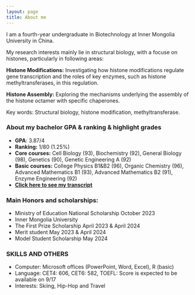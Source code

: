 ```yaml
---
layout: page
title: About me
---
```


I am a fourth-year undergraduate in Biotechnology at Inner Mongolia University in China. 

My research interests mainly lie in structural biology, with a focuse on histones, particularly in following areas: 

**Histone Modifications:** Investigating how histone modifications regulate gene transcription and the roles of key enzymes, such as histone methyltransferases, in this regulation. 

**Histone Assembly:** Exploring the mechanisms underlying the assembly of the histone octamer with specific chaperones.

Key words: Structural biology, histone modification, methyltransferase.

### About my bachelor GPA & ranking & highlight grades

* **GPA**: 3.87/4
* **Ranking:** 1/80 (1.25%)
* **Core courses:** Cell Biology (93), Biochemistry (92), General Biology (98), Genetics (90), Genetic Engineering A (92)
* **Basic courses:** College Physics B1&B2 (96), Organic Chemistry (96), Advanced Mathematics B1 (93), Advanced Mathematics B2 (91), Enzyme Engineering (92)
* **[Click here to see my transcript](assets/Transcript)**



### Main Honors and scholarships:

* Ministry of Education National Scholarship                                                                                                       October 2023
* Inner Mongolia University
* The First Prize Scholarship                                                                                                           April 2023 & April 2024
* Merit student                                                                                                                           May 2023 & April 2024
* Model Student Scholarship                                                                                                                            May 2024

### SKILLS AND OTHERS
* Computer: Microsoft offices (PowerPoint, Word, Excel), R (basic)
* Language: CET4: 606, CET6: 582, TOEFL: Score is expected to be available on 9/17
* Interests: Skiing, Hip-Hop and Travel
